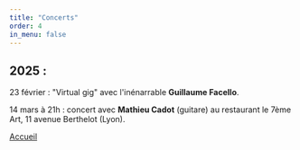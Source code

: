```yaml
---
title: "Concerts"
order: 4
in_menu: false
---
```

<h2>2025 :</h2>

<p1>23 février : "Virtual gig" avec l'inénarrable <b>Guillaume Facello</b>.</p1> 

<p1>14 mars à 21h : concert avec <b>Mathieu Cadot</b> (guitare) au restaurant le 7ème Art, 11 avenue Berthelot (Lyon).</p1>

<a href="index.html" class="bouton">Accueil</a> 